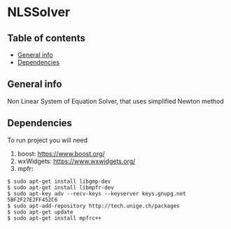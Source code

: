 # NLSSolver

## Table of contents
* [General info](#general-info)
* [Dependencies](#dependencies)

## General info

Non Linear System of Equation Solver, that uses simplified Newton method

## Dependencies

To run project you will need 
1. boost: https://www.boost.org/
2. wxWidgets: https://www.wxwidgets.org/
3. mpfr: 

```
$ sudo apt-get install libgmp-dev
$ sudo apt-get install libmpfr-dev
$ sudo apt-key adv --recv-keys --keyserver keys.gnupg.net
5BF2F27E2FF452C6
$ sudo apt-add-repository http://tech.unige.ch/packages
$ sudo apt-get update
$ sudo apt-get install mpfrc++
```
